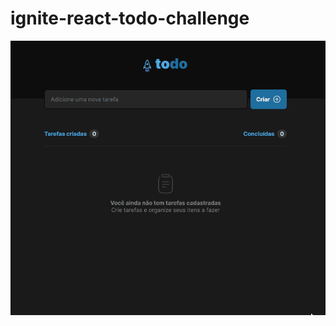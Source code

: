 # ignite-react-todo-challenge

![](https://raw.githubusercontent.com/araujolucas3005/ignite-react-todo-challenge/master/previews/ignite-todo-react-preview.gif)
